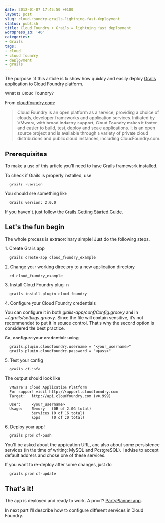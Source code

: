 ```yaml
---
date: 2012-01-07 17:45:50 +0100
layout: post
slug: cloud-foundry-grails-lightning-fast-deployment
status: publish
title: Cloud Foundry + Grails = lightning fast deployment
wordpress_id: '46'
categories:
- Grails
tags:
- cloud
- cloud foundry
- deployment
- grails
---
```


The purpose of this article is to show how quickly and easily deploy [Grails](http://www.grails.org) application to Cloud Foundry platform.





What is Cloud Foundry?





From [cloudfoundry.com](http://www.cloudfoundry.com/about):





> Cloud Foundry is an open platform as a service, providing a choice of clouds, developer frameworks and application services. Initiated by VMware, with broad industry support, Cloud Foundry makes it faster and easier to build, test, deploy and scale applications. It is an open source project and is available through a variety of private cloud distributions and public cloud instances, including CloudFoundry.com.






## Prerequisites



To make a use of this article you'll need to have Grails framework installed.





To check if Grails is properly installed, use




```
  grails -version
```





You should see something like




```
  Grails version: 2.0.0
```


If you haven't, just follow the [Grails Getting Started Guide](http://grails.org/doc/latest/guide/gettingStarted.html#requirements).





## Let's the fun begin





The whole process is extraordinary simple! Just do the following steps.







  1\. Create Grails app




```
  grails create-app cloud_foundry_example
```



  2\. Change your working directory to a new application directory




```
  cd cloud_foundry_example
```



  3\. Install Cloud Foundry plug-in




```
  grails install-plugin cloud-foundry
```




  4\. Configure your Cloud Foundry credentials





You can configure it in both _grails-app/conf/Config.groovy_ and in _~/.grails/settings.groovy_. Since the file will contain sensitive, it's not recommended to put it in source control. That's why the second option is considered the best practice.





So, configure your credentials using




```
  grails.plugin.cloudfoundry.username = "<your_username>"
  grails.plugin.cloudfoundry.password = "<pass>"
```



  5\. Test your config




```
  grails cf-info
```





The output should look like




```
  VMware's Cloud Application Platform
  For support visit http://support.cloudfoundry.com
  Target:   http://api.cloudfoundry.com (v0.999)

  User:     <your_username>
  Usage:    Memory   (0B of 2.0G total)
            Services (0 of 16 total)
            Apps     (0 of 20 total)
```



  6\. Deploy your app!




```
  grails prod cf-push
```





You'll be asked about the application URL, and also about some persistence services (in the time of writing: MySQL and PostgreSQL). I advise to accept default address and chose one of these services.





If you want to re-deploy after some changes, just do




```
  grails prod cf-update
```






## That's it!





The app is deployed and ready to work. A proof? [PartyPlanner app](http://partyplanner.cloudfoundry.com/).





In next part I'll describe how to configure different services in Cloud Foundry.
